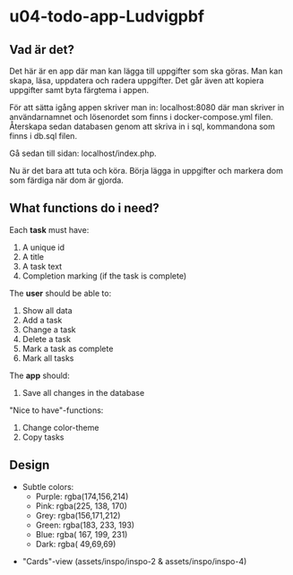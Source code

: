 # u04-todo-app-Ludvigpbf

## Vad är det?

Det här är en app där man kan lägga till uppgifter som ska göras. Man kan skapa, läsa, uppdatera och radera uppgifter. Det går även att kopiera uppgifter samt byta färgtema i appen.

För att sätta igång appen skriver man in:
localhost:8080
där man skriver in användarnamnet och lösenordet som finns i docker-compose.yml filen. Återskapa sedan databasen genom att skriva in i sql, kommandona som finns i db.sql filen.

Gå sedan till sidan: localhost/index.php.

Nu är det bara att tuta och köra. Börja lägga in uppgifter och markera dom som färdiga när dom är gjorda.

## What functions do i need?

Each **task** must have:

1. A unique id
2. A title
3. A task text
4. Completion marking (if the task is complete)

The **user** should be able to:

1. Show all data
2. Add a task
3. Change a task
4. Delete a task
5. Mark a task as complete
6. Mark all tasks

The **app** should:

1. Save all changes in the database

"Nice to have"-functions:

1. Change color-theme
2. Copy tasks

## Design

- Subtle colors:
  - Purple: rgba(174,156,214)
  - Pink: rgba(225, 138, 170)
  - Grey: rgba(156,171,212)
  - Green: rgba(183, 233, 193)
  - Blue: rgba( 167, 199, 231)
  * Dark: rgba( 49,69,69)

* "Cards"-view (assets/inspo/inspo-2 & assets/inspo/inspo-4)
